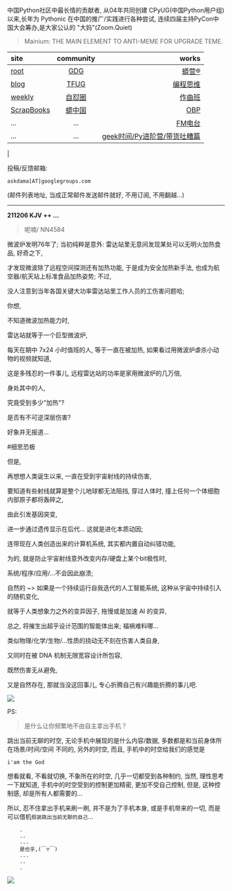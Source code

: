 中国Python社区中最长情的贡献者, 从04年共同创建 CPyUG(中国Python用户组)以来,长年为 Pythonic 在中国的推广/实践进行各种尝试, 连续四届主持PyCon中国大会筹办,是大家公认的 "大妈"(Zoom.Quiet)

> Mainium: THE MAIN ELEMENT TO ANTI-MEME FOR UPGRADE TEME.

| site | community | works |
| :-----| :----: | ----: |
| [root](http://zoomquiet.io/) | [GDG](https://blog.zhgdg.org/) | [蟒营®](https://doc.101.camp/) |
| [blog](https://blog.zoomquiet.io/pages/zoomquiet.html) | [TFUG](http://zh.tfug.world/) | [编程思维](https://py.101.camp/) |
| [weekly](http://weekly.pychina.org/) | [自怼圈](https://du.101.camp/) | [作曲班](https://mu.101.camp/) |
| [ScrapBooks](https://zoomquiet.io/collection.html) | [蟒中国](https://pychina.org/) | [OBP](https://zoomquiet.io/obp/index.html) |
| ... | ... | [FM电台](https://fm.101.camp/) |
| ... | ... | [geek时间/Py进阶营/带货吐糟篇](https://fm.101.camp/2020/geek2py-dama.html) 
 |


投稿/反馈邮箱:

    askdama[AT]googlegroups.com

(邮件列表地址, 
当成正常邮件发送邮件就好, 不用订阅, 不用翻越...)



---------------------------------------------------
**211206 KJV ++ ...**

> 呢喃/ NN4584




微波炉发明76年了;
当初纯粹是意外:
雷达站里无意间发现某处可以无明火加热食品,
好奇之下,

才发现微波除了远程空间探测还有加热功能,
于是成为安全加热新手法,
也成为航空器/航天站上标准食品加热姿势;
不过,

没人注意到当年各国关键大功率雷达站里工作人员的工伤害问题哈;

你想,

不知道微波加热能力时,

雷达站就等于一个巨型微波炉,

每天在期中 7x24 小时值班的人,
等于一直在被加热,
如果看过用微波炉虐杀小动物的视频就知道,

这是多残忍的一件事儿,
远程雷达站的功率是家用微波炉的几万倍,

身处其中的人,

究竟受到多少"加热"?

是否有不可逆深层伤害?

好象并无报道...

#细思恐极

但是,

再想想人类诞生以来,
一直在受到宇宙射线的持续伤害,

要知道有些射线就算是整个儿地球都无法阻挡,
穿过人体时,
撞上任何一个体细胞内部原子都将轰碎之,

由此引发基因突变,

进一步通过遗传显示在后代...
这就是进化本质动因;

连带现在人类创造出来的计算机系统,
其实都内置自动纠错功能,

为的,
就是防止宇宙射线意外改变内存/硬盘上某个bit极性时,

系统/程序/应用/...不会因此崩溃;

自然的 ~> 如果是一个持续运行自我迭代的人工智能系统,
这种从宇宙中持续引入的随机变化,

就等于人类想象力之外的变异因子,
拖慢或是加速 AI 的变异,

总之,
将摧生出超乎设计范围的智能体出来;
福祸难料哪...

类似物理/化学/生物/...性质的挠动无不刻在伤害人类自身,

又同时在被 DNA 机制无限宽容设计所包容,

既然伤害无从避免,

又是自然存在,
那就当没这回事儿,
专心折腾自己有兴趣​能折腾的事儿吧.




![](https://ipic.zoomquiet.top/2021-12-05-zq42-today-card-2112.006.png)







PS:
> 是什么让你频繁地不由自主拿出手机？

跳出当前无聊的时空,
无论手机中展现的是什么内容/数据,
多数都是和当前身体所在场景/时间/空间 不同的,
另外的时空,
而且, 手机中的时空给我们的感觉是

    i'am the God

想看就看, 不看就切换,
不象所在的时空, 几乎一切都受到各种制约,
当然,
理性思考一下就知道,
手机中的时空受到的控制更加精密, 更加不受自己控制,
但是, 这种控制感,
却是所有人都需要的...

所以, 
忍不住拿出手机来刷一刷,
并不是为了手机本身, 或是手机带来的一切,
而是可以借机`假装跳出当前无聊的自己`...



```
    .
    ..
    ...
    是也乎,(￣▽￣)
    ...
    ..
    .
```


![](http://ydlj.zoomquiet.top/ipic/2021-07-10-210701DU21-zip.jpg)

